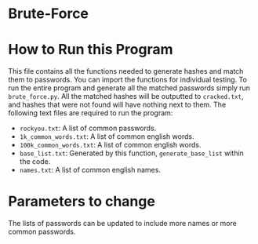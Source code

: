 # Brute-Force
# How to Run this Program
This file contains all the functions needed to generate hashes and match them to passwords. You can import the functions for individual testing.
To run the entire program and generate all the matched passwords simply run `brute_force.py`. All the matched hashes will be outputted to `cracked.txt`, and hashes that were not found will have nothing next to them. The following text files are required to run the program:
- `rockyou.txt`: A list of common passwords.
- `1k_common_words.txt`: A list of common english words.
- `100k_common_words.txt`: A list of common english words.
- `base_list.txt`: Generated by this function, `generate_base_list` within the code.
- `names.txt`: A list of common english names.

# Parameters to change
The lists of passwords can be updated to include more names or more common passwords.

